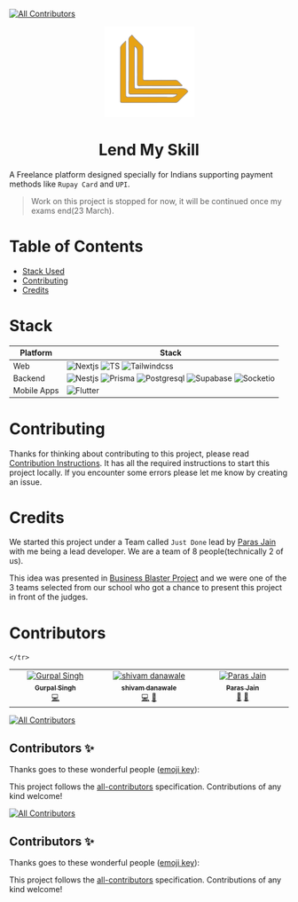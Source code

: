 <!-- ALL-CONTRIBUTORS-BADGE:START - Do not remove or modify this section -->

[![All Contributors](https://img.shields.io/badge/all_contributors-1-orange.svg?style=flat-square)](#contributors-)

<!-- ALL-CONTRIBUTORS-BADGE:END -->

<p align="center">
<img src="./assets/lms-logo.png" />
</p>

<h1 align="center">
 Lend My Skill
</h1>

A Freelance platform designed specially for Indians supporting payment methods like `Rupay Card` and `UPI`.

> Work on this project is stopped for now, it will be continued once my exams end(23 March).

# Table of Contents

- [Stack Used](#stack)
- [Contributing](#contributing)
- [Credits](#credits)

# Stack

| Platform    | Stack                                                                                                                                                                                                                                                                                                                                                                                                                                                                                                                                                    |
| ----------- | -------------------------------------------------------------------------------------------------------------------------------------------------------------------------------------------------------------------------------------------------------------------------------------------------------------------------------------------------------------------------------------------------------------------------------------------------------------------------------------------------------------------------------------------------------- |
| Web         | ![Nextjs](https://img.shields.io/badge/next.js-000000?style=for-the-badge&logo=nextdotjs&logoColor=white) ![TS](https://img.shields.io/badge/TypeScript-007ACC?style=for-the-badge&logo=typescript&logoColor=white) ![Tailwindcss](https://img.shields.io/badge/Tailwind_CSS-38B2AC?style=for-the-badge&logo=tailwind-css&logoColor=white)                                                                                                                                                                                                               |
| Backend     | ![Nestjs](https://img.shields.io/badge/nestjs-E0234E?style=for-the-badge&logo=nestjs&logoColor=white) ![Prisma](https://img.shields.io/badge/Prisma-3982CE?style=for-the-badge&logo=Prisma&logoColor=white) ![Postgresql](https://img.shields.io/badge/PostgreSQL-316192?style=for-the-badge&logo=postgresql&logoColor=white) ![Supabase](https://img.shields.io/badge/Supabase-181818?style=for-the-badge&logo=supabase&logoColor=white) ![Socketio](https://img.shields.io/badge/Socket.io-010101?&style=for-the-badge&logo=Socket.io&logoColor=white) |
| Mobile Apps | ![Flutter](https://img.shields.io/badge/Flutter-02569B?style=for-the-badge&logo=flutter&logoColor=white)                                                                                                                                                                                                                                                                                                                                                                                                                                                 |

# Contributing

Thanks for thinking about contributing to this project, please read [Contribution Instructions](/CONTRIBUTING.md). It has all the required instructions to start this project locally. If you encounter some errors please let me know by creating an issue.

# Credits

We started this project under a Team called `Just Done` lead by [Paras Jain](https://github.com/paras3048/) with me being a lead developer. We are a team of 8 people(technically 2 of us).

This idea was presented in [Business Blaster Project](https://thebusinessblasters.in/) and we were one of the 3 teams selected from our school who got a chance to present this project in front of the judges.

# Contributors

<!-- ALL-CONTRIBUTORS-LIST:START - Do not remove or modify this section -->
<!-- prettier-ignore-start -->
<!-- markdownlint-disable -->
<table>
  <tbody>
    <tr>
    <td align="center" valign="top" width="14.28%"><a href="https://gurpalsingh.me"><img src="https://avatars.githubusercontent.com/u/76196237?v=4?s=100" width="100px;" alt="Gurpal Singh"/><br /><sub><b>Gurpal Singh</b></sub></a><br /><a href="https://github.com/PhantomKnight287/lend-my-skill/commits?author=PhantomKnight287" title="Code">💻</a></td>
      <td align="center" valign="top" width="14.28%"><a href="https://github.com/shivam1317"><img src="https://avatars.githubusercontent.com/u/70281451?v=4?s=100" width="100px;" alt="shivam danawale"/><br /><sub><b>shivam danawale</b></sub></a><br /><a href="https://github.com/PhantomKnight287/lend-my-skill/commits?author=shivam1317" title="Code">💻</a> <a href="#design-shivam1317" title="Design">🎨</a></td>
      <td align="center" valign="top" width="14.28%"><a href="https://github.com/paras3048"><img src="https://avatars.githubusercontent.com/u/113226718?v=4?s=100" width="100px;" alt="Paras Jain"/><br /><sub><b>Paras Jain</b></sub></a><br /><a href="#ideas-paras3048" title="Ideas, Planning, & Feedback">🤔</a> <a href="#design-paras3048" title="Design">🎨</a></td>
      
    </tr>
  </tbody>
</table>

<!-- markdownlint-restore -->
<!-- prettier-ignore-end -->

<!-- ALL-CONTRIBUTORS-LIST:END -->

[![All Contributors](https://img.shields.io/github/all-contributors/phantomknight287/lend-my-skill?color=ee8449&style=flat-square)](#contributors)

## Contributors ✨

Thanks goes to these wonderful people ([emoji key](https://allcontributors.org/docs/en/emoji-key)):

<!-- ALL-CONTRIBUTORS-LIST:START - Do not remove or modify this section -->
<!-- prettier-ignore-start -->
<!-- markdownlint-disable -->
<!-- markdownlint-restore -->
<!-- prettier-ignore-end -->

<!-- ALL-CONTRIBUTORS-LIST:END -->

This project follows the [all-contributors](https://github.com/all-contributors/all-contributors) specification. Contributions of any kind welcome!

[![All Contributors](https://img.shields.io/github/all-contributors/phantomknight287/lend-my-skill?color=ee8449&style=flat-square)](#contributors)
## Contributors ✨

Thanks goes to these wonderful people ([emoji key](https://allcontributors.org/docs/en/emoji-key)):

<!-- ALL-CONTRIBUTORS-LIST:START - Do not remove or modify this section -->
<!-- prettier-ignore-start -->
<!-- markdownlint-disable -->
<!-- markdownlint-restore -->
<!-- prettier-ignore-end -->
<!-- ALL-CONTRIBUTORS-LIST:END -->

This project follows the [all-contributors](https://github.com/all-contributors/all-contributors) specification. Contributions of any kind welcome!

